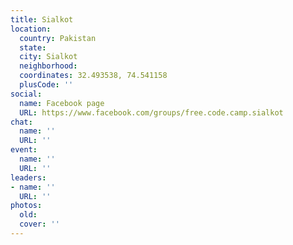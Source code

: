 ```yaml
---
title: Sialkot
location:
  country: Pakistan
  state: 
  city: Sialkot
  neighborhood: 
  coordinates: 32.493538, 74.541158
  plusCode: ''
social:
  name: Facebook page
  URL: https://www.facebook.com/groups/free.code.camp.sialkot
chat:
  name: ''
  URL: ''
event:
  name: ''
  URL: ''
leaders:
- name: ''
  URL: ''
photos:
  old: 
  cover: ''
---
```

